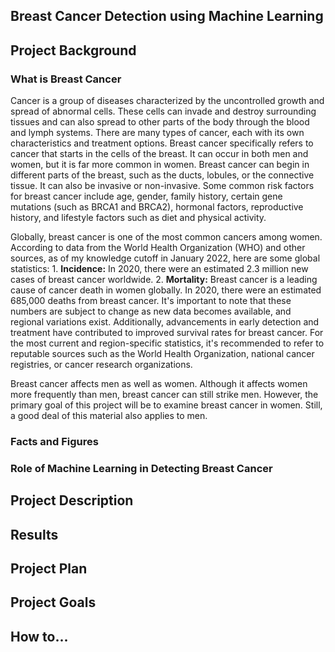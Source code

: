 ## Breast Cancer Detection using Machine Learning

## Project Background

### What is Breast Cancer
  Cancer is a group of diseases characterized by the uncontrolled growth and spread of abnormal cells. These cells can invade and destroy surrounding tissues and can also spread to other parts of the body through the blood and lymph systems. There are many types of cancer, each with its own characteristics and treatment options.
  Breast cancer specifically refers to cancer that starts in the cells of the breast. It can occur in both men and women, but it is far more common in women. Breast cancer can begin in different parts of the breast, such as the ducts, lobules, or the connective tissue. It can also be invasive or non-invasive.
  Some common risk factors for breast cancer include age, gender, family history, certain gene mutations (such as BRCA1 and BRCA2), hormonal factors, reproductive history, and lifestyle factors such as diet and physical activity.
  
  Globally, breast cancer is one of the most common cancers among women. According to data from the World Health Organization (WHO) and other sources, as of my knowledge cutoff in January 2022, here are some global statistics:
    1. **Incidence:** In 2020, there were an estimated 2.3 million new cases of breast cancer worldwide.
    2. **Mortality:** Breast cancer is a leading cause of cancer death in women globally. In 2020, there were an estimated 685,000 deaths from breast cancer.
  It's important to note that these numbers are subject to change as new data becomes available, and regional variations exist. Additionally, advancements in early detection and treatment have contributed to improved survival rates for breast cancer.
  For the most current and region-specific statistics, it's recommended to refer to reputable sources such as the World Health Organization, national cancer registries, or cancer research organizations.
  
  Breast cancer affects men as well as women. Although it affects women more frequently than men, breast cancer can still strike men. However, the primary goal of this project will be to examine breast cancer in women. Still, a good deal of this material also applies to men.
### Facts and Figures
### Role of Machine Learning in Detecting Breast Cancer
## Project Description
## Results
## Project Plan
## Project Goals
## How to...
